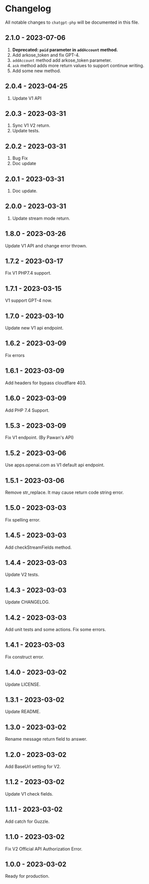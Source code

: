 # Changelog

All notable changes to `chatgpt-php` will be documented in this file.

## 2.1.0 - 2023-07-06

1. **Deprecated: `paid` parameter in `addAccount` method.**
2. Add arkose_token and fix GPT-4.
3. `addAccount` method add arkose_token parameter.
4. `ask` method adds more return values to support continue writing.
5. Add some new method.

## 2.0.4 - 2023-04-25

1. Update V1 API

## 2.0.3 - 2023-03-31

1. Sync V1 V2 return.
2. Update tests.

## 2.0.2 - 2023-03-31

1. Bug Fix
2. Doc update

## 2.0.1 - 2023-03-31

1. Doc update.

## 2.0.0 - 2023-03-31

1. Update stream mode return.

## 1.8.0 - 2023-03-26

Update V1 API and change error thrown.

## 1.7.2 - 2023-03-17

Fix V1 PHP7.4 support.

## 1.7.1 - 2023-03-15

V1 support GPT-4 now.

## 1.7.0 - 2023-03-10

Update new V1 api endpoint.

## 1.6.2 - 2023-03-09

Fix errors

## 1.6.1 - 2023-03-09

Add headers for bypass cloudflare 403.

## 1.6.0 - 2023-03-09

Add PHP 7.4 Support.

## 1.5.3 - 2023-03-09

Fix V1 endpoint. (By Pawan's API)

## 1.5.2 - 2023-03-06

Use apps.openai.com as V1 default api endpoint.

## 1.5.1 - 2023-03-06

Remove str_replace.
It may cause return code string error.

## 1.5.0 - 2023-03-03

Fix spelling error.

## 1.4.5 - 2023-03-03

Add checkStreamFields method.

## 1.4.4 - 2023-03-03

Update V2 tests.

## 1.4.3 - 2023-03-03

Update CHANGELOG.

## 1.4.2 - 2023-03-03

Add unit tests and some actions.
Fix some errors.

## 1.4.1 - 2023-03-03

Fix construct error.

## 1.4.0 - 2023-03-02

Update LICENSE.

## 1.3.1 - 2023-03-02

Update README.

## 1.3.0 - 2023-03-02

Rename message return field to answer.

## 1.2.0 - 2023-03-02

Add BaseUrl setting for V2.

## 1.1.2 - 2023-03-02

Update V1 check fields.

## 1.1.1 - 2023-03-02

Add catch for Guzzle.

## 1.1.0 - 2023-03-02

Fix V2 Official API Authorization Error.

## 1.0.0 - 2023-03-02

Ready for production.

